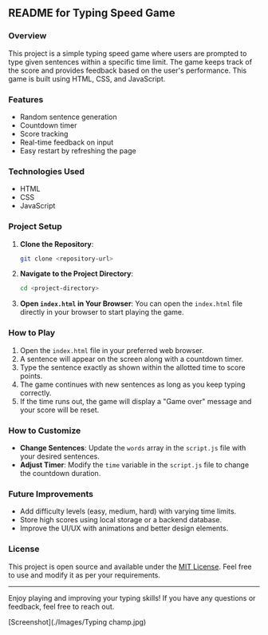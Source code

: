 ## README for Typing Speed Game

### Overview
This project is a simple typing speed game where users are prompted to type given sentences within a specific time limit. The game keeps track of the score and provides feedback based on the user's performance. This game is built using HTML, CSS, and JavaScript.

### Features
- Random sentence generation
- Countdown timer
- Score tracking
- Real-time feedback on input
- Easy restart by refreshing the page

### Technologies Used
- HTML
- CSS
- JavaScript

### Project Setup

1. **Clone the Repository**:
   ```bash
   git clone <repository-url>
   ```

2. **Navigate to the Project Directory**:
   ```bash
   cd <project-directory>
   ```

3. **Open `index.html` in Your Browser**:
   You can open the `index.html` file directly in your browser to start playing the game.

### How to Play
1. Open the `index.html` file in your preferred web browser.
2. A sentence will appear on the screen along with a countdown timer.
3. Type the sentence exactly as shown within the allotted time to score points.
4. The game continues with new sentences as long as you keep typing correctly.
5. If the time runs out, the game will display a "Game over" message and your score will be reset.

### How to Customize
- **Change Sentences**: Update the `words` array in the `script.js` file with your desired sentences.
- **Adjust Timer**: Modify the `time` variable in the `script.js` file to change the countdown duration.

### Future Improvements
- Add difficulty levels (easy, medium, hard) with varying time limits.
- Store high scores using local storage or a backend database.
- Improve the UI/UX with animations and better design elements.

### License
This project is open source and available under the [MIT License](https://opensource.org/licenses/MIT). Feel free to use and modify it as per your requirements.

---

Enjoy playing and improving your typing skills! If you have any questions or feedback, feel free to reach out.
 
[Screenshot](./Images/Typing champ.jpg)